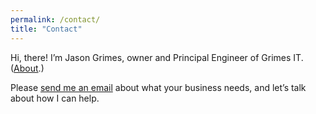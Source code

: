 ```yaml
---
permalink: /contact/
title: "Contact"
---
```


Hi, there! I’m Jason Grimes, owner and Principal Engineer of Grimes IT. ([About](/about/).)

Please [send me an email](mailto:jason+estimate@grimesit.com) about what your business needs, and let’s talk about how I can help.
